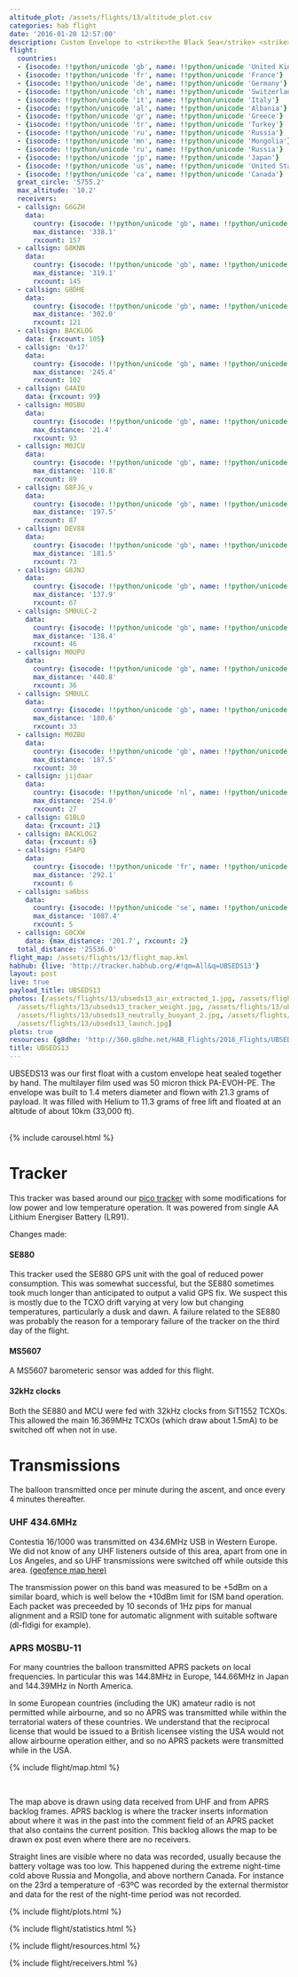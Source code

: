 ```yaml
---
altitude_plot: /assets/flights/13/altitude_plot.csv
categories: hab flight
date: '2016-01-20 12:57:00'
description: Custom Envelope to <strike>the Black Sea</strike> <strike>Japan</strike>
flight:
  countries:
  - {isocode: !!python/unicode 'gb', name: !!python/unicode 'United Kingdom'}
  - {isocode: !!python/unicode 'fr', name: !!python/unicode 'France'}
  - {isocode: !!python/unicode 'de', name: !!python/unicode 'Germany'}
  - {isocode: !!python/unicode 'ch', name: !!python/unicode 'Switzerland'}
  - {isocode: !!python/unicode 'it', name: !!python/unicode 'Italy'}
  - {isocode: !!python/unicode 'al', name: !!python/unicode 'Albania'}
  - {isocode: !!python/unicode 'gr', name: !!python/unicode 'Greece'}
  - {isocode: !!python/unicode 'tr', name: !!python/unicode 'Turkey'}
  - {isocode: !!python/unicode 'ru', name: !!python/unicode 'Russia'}
  - {isocode: !!python/unicode 'mn', name: !!python/unicode 'Mongolia'}
  - {isocode: !!python/unicode 'ru', name: !!python/unicode 'Russia'}
  - {isocode: !!python/unicode 'jp', name: !!python/unicode 'Japan'}
  - {isocode: !!python/unicode 'us', name: !!python/unicode 'United States'}
  - {isocode: !!python/unicode 'ca', name: !!python/unicode 'Canada'}
  great_circle: '5755.2'
  max_altitude: '10.2'
  receivers:
  - callsign: G6GZH
    data:
      country: {isocode: !!python/unicode 'gb', name: !!python/unicode 'United Kingdom'}
      max_distance: '338.1'
      rxcount: 157
  - callsign: G8KNN
    data:
      country: {isocode: !!python/unicode 'gb', name: !!python/unicode 'United Kingdom'}
      max_distance: '319.1'
      rxcount: 145
  - callsign: G8DHE
    data:
      country: {isocode: !!python/unicode 'gb', name: !!python/unicode 'United Kingdom'}
      max_distance: '302.0'
      rxcount: 121
  - callsign: BACKLOG
    data: {rxcount: 105}
  - callsign: '0x17'
    data:
      country: {isocode: !!python/unicode 'gb', name: !!python/unicode 'United Kingdom'}
      max_distance: '245.4'
      rxcount: 102
  - callsign: G4AIU
    data: {rxcount: 99}
  - callsign: M0SBU
    data:
      country: {isocode: !!python/unicode 'gb', name: !!python/unicode 'United Kingdom'}
      max_distance: '21.4'
      rxcount: 93
  - callsign: M0JCU
    data:
      country: {isocode: !!python/unicode 'gb', name: !!python/unicode 'United Kingdom'}
      max_distance: '110.8'
      rxcount: 89
  - callsign: G8FJG_v
    data:
      country: {isocode: !!python/unicode 'gb', name: !!python/unicode 'United Kingdom'}
      max_distance: '197.5'
      rxcount: 87
  - callsign: DEV88
    data:
      country: {isocode: !!python/unicode 'gb', name: !!python/unicode 'United Kingdom'}
      max_distance: '181.5'
      rxcount: 73
  - callsign: G8JNJ
    data:
      country: {isocode: !!python/unicode 'gb', name: !!python/unicode 'United Kingdom'}
      max_distance: '137.9'
      rxcount: 67
  - callsign: SM0ULC-2
    data:
      country: {isocode: !!python/unicode 'gb', name: !!python/unicode 'United Kingdom'}
      max_distance: '138.4'
      rxcount: 46
  - callsign: M0UPU
    data:
      country: {isocode: !!python/unicode 'gb', name: !!python/unicode 'United Kingdom'}
      max_distance: '440.8'
      rxcount: 36
  - callsign: SM0ULC
    data:
      country: {isocode: !!python/unicode 'gb', name: !!python/unicode 'United Kingdom'}
      max_distance: '180.6'
      rxcount: 33
  - callsign: M0ZBU
    data:
      country: {isocode: !!python/unicode 'gb', name: !!python/unicode 'United Kingdom'}
      max_distance: '187.5'
      rxcount: 30
  - callsign: jijdaar
    data:
      country: {isocode: !!python/unicode 'nl', name: !!python/unicode 'Netherlands'}
      max_distance: '254.0'
      rxcount: 27
  - callsign: G1BLO
    data: {rxcount: 21}
  - callsign: BACKLOG2
    data: {rxcount: 6}
  - callsign: F5APQ
    data:
      country: {isocode: !!python/unicode 'fr', name: !!python/unicode 'France'}
      max_distance: '292.1'
      rxcount: 6
  - callsign: sa6bss
    data:
      country: {isocode: !!python/unicode 'se', name: !!python/unicode 'Sweden'}
      max_distance: '1087.4'
      rxcount: 5
  - callsign: G0CXW
    data: {max_distance: '201.7', rxcount: 2}
  total_distance: '25536.0'
flight_map: /assets/flights/13/flight_map.kml
habhub: {live: 'http://tracker.habhub.org/#!qm=All&q=UBSEDS13'}
layout: post
live: true
payload_title: UBSEDS13
photos: [/assets/flights/13/ubseds13_air_extracted_1.jpg, /assets/flights/13/ubseds13_tracker.jpg,
  /assets/flights/13/ubseds13_tracker_weight.jpg, /assets/flights/13/ubseds13_deadweight.jpg,
  /assets/flights/13/ubseds13_neutrally_buoyant_2.jpg, /assets/flights/13/ubseds13_free_lift.jpg,
  /assets/flights/13/ubseds13_launch.jpg]
plots: true
resources: {g8dhe: 'http://360.g8dhe.net/HAB_Flights/2016_Flights/UBSEDS13_20160120/index.php?ind=7'}
title: UBSEDS13
---
```


UBSEDS13 was our first float with a custom envelope heat sealed together by hand. The multilayer film used was 50 micron thick PA-EVOH-PE. The envelope was built to 1.4 meters diameter and flown with 21.3 grams of payload. It was filled with Helium to 11.3 grams of free lift and floated at an altitude of about 10km (33,000 ft).

<!--more-->

<br/>
{% include carousel.html %}
<br/>

# Tracker

This tracker was based around our [pico tracker](/pico-tracker) with some modifications for low power and low temperature operation. It was powered from single AA Lithium Energiser Battery (LR91).

Changes made:

#### SE880

This tracker used the SE880 GPS unit with the goal of reduced power consumption. This was somewhat successful, but the SE880 sometimes took much longer than anticipated to output a valid GPS fix. We suspect this is mostly due to the TCXO drift varying at very low but changing temperatures, particularly a dusk and dawn. A failure related to the SE880 was probably the reason for a temporary failure of the tracker on the third day of the flight.

#### MS5607

A MS5607 barometeric sensor was added for this flight.

#### 32kHz clocks

Both the SE880 and MCU were fed with 32kHz clocks from SiT1552 TCXOs. This allowed the main 16.369MHz TCXOs (which draw about 1.5mA) to be switched off when not in use.

# Transmissions

The balloon transmitted once per minute during the ascent, and once every 4 minutes thereafter.

### UHF 434.6MHz

Contestia 16/1000 was transmitted on 434.6MHz USB in Western Europe. We did not know of any UHF listeners outside of this area, apart from one in Los Angeles, and so UHF transmissions were switched off while outside this area. [(geofence map here)](/assets/flights/13/geofences/ubseds13_uhf_geofence_world_millar_cylindrical.jpg)

The transmission power on this band was measured to be +5dBm on a similar board, which is well below the +10dBm limit for ISM band operation. Each packet was preceeded by 10 seconds of 1Hz pips for manual alignment and a RSID tone for automatic alignment with suitable software (dl-fldigi for example).

### APRS M0SBU-11

For many countries the balloon transmitted APRS packets on local frequencies. In particular this was 144.8MHz in Europe, 144.66MHz in Japan and 144.39MHz in North America.

In some European countries (including the UK) amateur radio is not permitted while airbourne, and so no APRS was transmitted while within the terratorial waters of these countries. We understand that the reciprocal license that would be issued to a British licensee visting the USA would not allow airbourne operation either, and so no APRS packets were transmitted while in the USA.

{% include flight/map.html %}

<br/>

The map above is drawn using data received from UHF and from APRS backlog frames. APRS backlog is where the tracker inserts information about where it was in the past into the comment field of an APRS packet that also contains the current position. This backlog allows the map to be drawn ex post even where there are no receivers.

Straight lines are visible where no data was recorded, usually because the battery voltage was too low. This happened during the extreme night-time cold above Russia and Mongolia, and above northern Canada. For instance on the 23rd a temperature of -63ºC was recorded by the external thermistor and data for the rest of the night-time period was not recorded.


{% include flight/plots.html %}

{% include flight/statistics.html %}

{% include flight/resources.html %}

{% include flight/receivers.html %}
